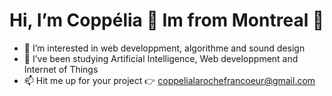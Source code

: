 
# Hi, I’m Coppélia 👋 Im from Montreal :metal: 

- 👀 I’m interested in web developpment, algorithme and sound design
- 🌱 I’ve been studying Artificial Intelligence, Web developpment and Internet of Things
- 📫 Hit me up for your project :point_right: coppelialarochefrancoeur@gmail.com

